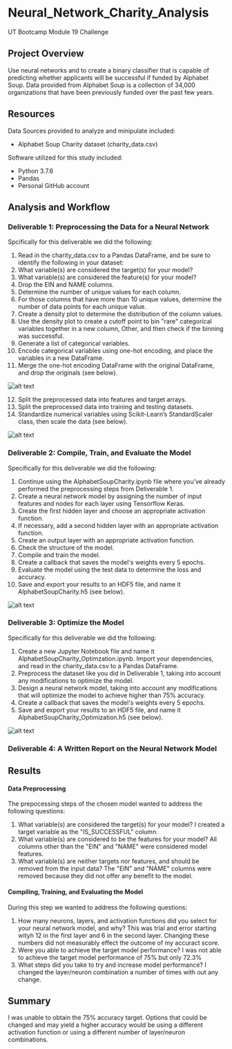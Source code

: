 # Neural_Network_Charity_Analysis

UT Bootcamp Module 19 Challenge

## Project Overview
Use neural networks and to create a binary classifier that is capable of predicting whether applicants will be successful if funded by Alphabet Soup. Data provided from Alphabet Soup is a collection of 34,000 organizations that have been previously funded over the past few years.

## Resources
Data Sources provided to analyze and minipulate included:
- Alphabet Soup Charity dataset (charity_data.csv)

Software utilized for this study included:
- Python 3.7.6
- Pandas
- Personal GitHub account

## Analysis and Workflow

### Deliverable 1: Preprocessing the Data for a Neural Network
Spcifically for this deliverable we did the following:

1. Read in the charity_data.csv to a Pandas DataFrame, and be sure to identify the following in your dataset:
2. What variable(s) are considered the target(s) for your model?
3. What variable(s) are considered the feature(s) for your model?
4. Drop the EIN and NAME columns.
5. Determine the number of unique values for each column.
6. For those columns that have more than 10 unique values, determine the number of data points for each unique value.
7. Create a density plot to determine the distribution of the column values.
8. Use the density plot to create a cutoff point to bin "rare" categorical variables together in a new column, Other, and then check if the binning was successful.
9. Generate a list of categorical variables.
10. Encode categorical variables using one-hot encoding, and place the variables in a new DataFrame.
11. Merge the one-hot encoding DataFrame with the original DataFrame, and drop the originals (see below).

![alt text](https://github.com/austin020269/Neural_Network_Charity_Analysis/blob/main/Deli1_1.PNG)

12. Split the preprocessed data into features and target arrays.
13. Split the preprocessed data into training and testing datasets.
14. Standardize numerical variables using Scikit-Learn’s StandardScaler class, then scale the data (see below).

![alt text](https://github.com/austin020269/Neural_Network_Charity_Analysis/blob/main/Deli1_2.PNG)

### Deliverable 2: Compile, Train, and Evaluate the Model
Specifically for this deliverable we did the following:

1. Continue using the AlphabetSoupCharity.ipynb file where you’ve already performed the preprocessing steps from Deliverable 1.
2. Create a neural network model by assigning the number of input features and nodes for each layer using Tensorflow Keras.
3. Create the first hidden layer and choose an appropriate activation function.
4. If necessary, add a second hidden layer with an appropriate activation function.
5. Create an output layer with an appropriate activation function.
6. Check the structure of the model.
7. Compile and train the model.
8. Create a callback that saves the model's weights every 5 epochs.
9. Evaluate the model using the test data to determine the loss and accuracy.
9. Save and export your results to an HDF5 file, and name it AlphabetSoupCharity.h5 (see below). 

![alt text](https://github.com/austin020269/Neural_Network_Charity_Analysis/blob/main/Deli2_1.PNG)

### Deliverable 3: Optimize the Model
Specifically for this deliverable we did the following:

1. Create a new Jupyter Notebook file and name it AlphabetSoupCharity_Optimzation.ipynb. Import your dependencies, and read in the charity_data.csv to a Pandas DataFrame. 
2. Preprocess the dataset like you did in Deliverable 1, taking into account any modifications to optimize the model. 
3. Design a neural network model, taking into account any modifications that will optimize the model to achieve higher than 75% accuracy. 
4. Create a callback that saves the model's weights every 5 epochs. 
5. Save and export your results to an HDF5 file, and name it AlphabetSoupCharity_Optimization.h5 (see below).

![alt text](https://github.com/austin020269/Neural_Network_Charity_Analysis/blob/main/Deli3_1.PNG)

### Deliverable 4: A Written Report on the Neural Network Model
## Results 

#### Data Preprocessing
The prepocessing steps of the chosen model wanted to address the following questions:
1. What variable(s) are considered the target(s) for your model?  I created a target variable as the "IS_SUCCESSFUL" column.
2. What variable(s) are considered to be the features for your model?  All columns other than the "EIN" and "NAME" were considered model features.
3. What variable(s) are neither targets nor features, and should be removed from the input data?  The "EIN" and "NAME" columns were removed because they did not offer any benefit to the model.

#### Compiling, Training, and Evaluating the Model
During this step we wanted to address the following questions:
1. How many neurons, layers, and activation functions did you select for your neural network model, and why?  This was trial and error starting wityh 12 in the first layer and 6 in the second layer.  Changing these numbers did not measurably effect the outcome of my accuract score.
2. Were you able to achieve the target model performance?  I was not able to achieve the target model performance of 75% but only 72.3%
3. What steps did you take to try and increase model performance?  I changed the layer/neuron combination a number of times with out any change.

## Summary
I was unable to obtain the 75% accuracy target.  Options that could be changed and may yield a higher accuracy would be using a different activation function or using a different number of layer/neuron combinations.
